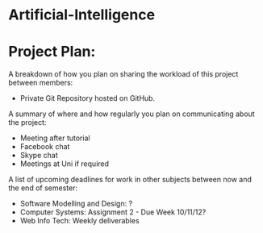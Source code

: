 # Artificial-Intelligence

# Project Plan:

A breakdown of how you plan on sharing the workload of this project between members:
- Private Git Repository hosted on GitHub.

A summary of where and how regularly you plan on communicating about the project:
- Meeting after tutorial
- Facebook chat
- Skype chat
- Meetings at Uni if required

A list of upcoming deadlines for work in other subjects between now and the end of semester:
- Software Modelling and Design: ?
- Computer Systems: Assignment 2 - Due Week 10/11/12?
- Web Info Tech: Weekly deliverables
